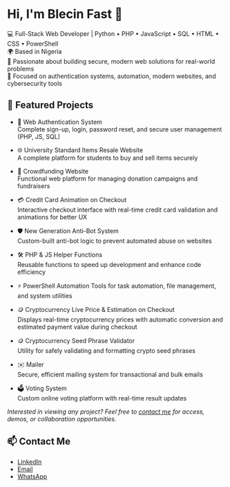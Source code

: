 # Hi, I'm Blecin Fast 👋

💻 Full-Stack Web Developer | Python • PHP • JavaScript • SQL • HTML • CSS • PowerShell  
🌍 Based in Nigeria  
🔐 Passionate about building secure, modern web solutions for real-world problems  
🚀 Focused on authentication systems, automation, modern websites, and cybersecurity tools  

## 🚀 Featured Projects

- 🔐 Web Authentication System  
   Complete sign-up, login, password reset, and secure user management (PHP, JS, SQL)  

- 🌐 University Standard Items Resale Website  
   A complete platform for students to buy and sell items securely  

- 🤝 Crowdfunding Website  
   Functional web platform for managing donation campaigns and fundraisers  

- 💳 Credit Card Animation on Checkout  
   Interactive checkout interface with real-time credit card validation and animations for better UX  

- 🛡️ New Generation Anti-Bot System  
   Custom-built anti-bot logic to prevent automated abuse on websites  

- 🛠️ PHP & JS Helper Functions  
   Reusable functions to speed up development and enhance code efficiency  

- ⚡ PowerShell Automation
   Tools for task automation, file management, and system utilities

- 🪙 Cryptocurrency Live Price & Estimation on Checkout  
   Displays real-time cryptocurrency prices with automatic conversion and estimated payment value during checkout  

- 🪙 Cryptocurrency Seed Phrase Validator  
   Utility for safely validating and formatting crypto seed phrases  

- ✉️ Mailer  
   Secure, efficient mailing system for transactional and bulk emails  

- 🗳️ Voting System  
   Custom online voting platform with real-time result updates  

*Interested in viewing any project? Feel free to [contact me](https://wa.me/2349122001163) for access, demos, or collaboration opportunities.*  

## 📫 Contact Me

- [LinkedIn](http://www.linkedin.com/in/blessing-oyesomi-fast0610)  
- [Email](mailto:blecinoyesomi16@gmail.com)  
- [WhatsApp](https://wa.me/2349122001163)  
